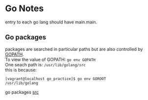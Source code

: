 # Go Notes
entry to each go lang should have main.main.
## Go packages
packages are searched in particular paths but are also controlled by [GOPATH](https://golang.org/cmd/go/#hdr-GOPATH_environment_variable).   
To view the value of GOPATH: `go env GOPATH`   
One seach path is: `/usr/lib/golang/src`  
this is because:
```
[vagrant@localhost go_practice]$ go env GOROOT
/usr/lib/golang
```

go packages [src](https://thenewstack.io/understanding-golang-packages/)

